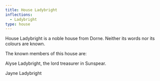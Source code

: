 ```yaml
---
title: House Ladybright
inflections:
  - Ladybright
type: house
---
```


 House Ladybright is a noble house from Dorne. Neither its words nor its colours are known.

The known members of this house are:

Alyse Ladybright, the lord treasurer in Sunspear.

Jayne Ladybright


